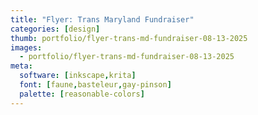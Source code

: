 ```yaml
---
title: "Flyer: Trans Maryland Fundraiser"
categories: [design]
thumb: portfolio/flyer-trans-md-fundraiser-08-13-2025
images:
  - portfolio/flyer-trans-md-fundraiser-08-13-2025
meta:
  software: [inkscape,krita]
  font: [faune,basteleur,gay-pinson]
  palette: [reasonable-colors]
---
```

